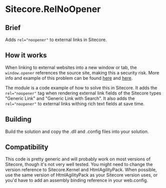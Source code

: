 # Sitecore.RelNoOpener

## Brief
Adds `rel="noopener"` to external links in Sitecore.

## How it works
When linking to external websites into a new window or tab, the `window.opener` references the source site, making this a security risk. More info and example of this problem can be found [here](https://www.jitbit.com/alexblog/256-targetblank---the-most-underestimated-vulnerability-ever/) and [here](https://mathiasbynens.github.io/rel-noopener/).

The module is a code example of how to solve this in Sitecore. It adds the `rel="noopener"` tag when rendering external link fields of the Sitecore types "Generic Link" and "Generic Link with Search". It also adds the `rel="noopener"` to external links withing rich text fields at save time.

## Building
Build the solution and copy the .dll and .config files into your solution.

## Compatibility
This code is pretty generic and will probably work on most versions of Sitecore, though it's not very well tested. You might need to change the version reference to Sitecore.Kernel and HtmlAgilityPack. When possible, use the same version of HtmlAgilityPack as your Sitecore version uses, or you'd have to add an assembly binding reference in your web.config.




